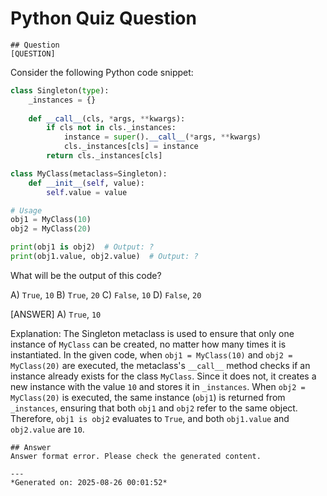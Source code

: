 # Python Quiz Question
    
    ## Question
    [QUESTION]
Consider the following Python code snippet:

```python
class Singleton(type):
    _instances = {}
    
    def __call__(cls, *args, **kwargs):
        if cls not in cls._instances:
            instance = super().__call__(*args, **kwargs)
            cls._instances[cls] = instance
        return cls._instances[cls]

class MyClass(metaclass=Singleton):
    def __init__(self, value):
        self.value = value

# Usage
obj1 = MyClass(10)
obj2 = MyClass(20)

print(obj1 is obj2)  # Output: ?
print(obj1.value, obj2.value)  # Output: ?
```

What will be the output of this code?

A) `True`, `10`
B) `True`, `20`
C) `False`, `10`
D) `False`, `20`

[ANSWER]
A) `True`, `10`

Explanation:
The Singleton metaclass is used to ensure that only one instance of `MyClass` can be created, no matter how many times it is instantiated. In the given code, when `obj1 = MyClass(10)` and `obj2 = MyClass(20)` are executed, the metaclass's `__call__` method checks if an instance already exists for the class `MyClass`. Since it does not, it creates a new instance with the value `10` and stores it in `_instances`. When `obj2 = MyClass(20)` is executed, the same instance (`obj1`) is returned from `_instances`, ensuring that both `obj1` and `obj2` refer to the same object. Therefore, `obj1 is obj2` evaluates to `True`, and both `obj1.value` and `obj2.value` are `10`.
    
    ## Answer
    Answer format error. Please check the generated content.
    
    ---
    *Generated on: 2025-08-26 00:01:52*
    